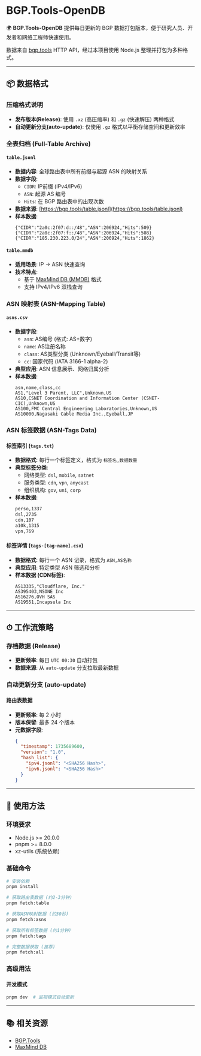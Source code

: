 # BGP.Tools-OpenDB

🌍 **BGP.Tools-OpenDB** 提供每日更新的 BGP 数据打包版本，便于研究人员、开发者和网络工程师快速使用。

数据来自 [bgp.tools](https://bgp.tools) HTTP API，经过本项目使用 Node.js 整理并打包为多种格式。

---

## 📦 数据格式

### 压缩格式说明

- **发布版本(Release)**: 使用 `.xz` (高压缩率) 和 `.gz` (快速解压) 两种格式
- **自动更新分支(auto-update)**: 仅使用 `.gz` 格式以平衡存储空间和更新效率

### 全表归档 (Full-Table Archive)

#### `table.jsonl`

- **数据内容**: 全球路由表中所有前缀与起源 ASN 的映射关系
- **数据字段**:
  - `CIDR`: IP前缀 (IPv4/IPv6)
  - `ASN`: 起源 AS 编号
  - `Hits`: 在 BGP 路由表中的出现次数
- **数据来源**: [https://bgp.tools/table.jsonl](https://bgp.tools/table.jsonl)
- **样本数据**:
  ```jsonl
  {"CIDR":"2a0c:2f07:d::/48","ASN":206924,"Hits":509}
  {"CIDR":"2a0c:2f07:f::/48","ASN":206924,"Hits":508}
  {"CIDR":"185.230.223.0/24","ASN":206924,"Hits":1862}
  ```

#### `table.mmdb`

- **适用场景**: IP → ASN 快速查询
- **技术特点**:
  - 基于 [MaxMind DB (MMDB)](https://maxmind.github.io/MaxMind-DB/) 格式
  - 支持 IPv4/IPv6 双栈查询

### ASN 映射表 (ASN-Mapping Table)

#### `asns.csv`

- **数据字段**:
  - `asn`: AS编号 (格式: AS+数字)
  - `name`: AS注册名称
  - `class`: AS类型分类 (Unknown/Eyeball/Transit等)
  - `cc`: 国家代码 (IATA 3166-1 alpha-2)
- **典型应用**: ASN 信息展示、网络归属分析
- **样本数据**:
  ```csv
  asn,name,class,cc
  AS1,"Level 3 Parent, LLC",Unknown,US
  AS10,CSNET Coordination and Information Center (CSNET-CIC),Unknown,US
  AS100,FMC Central Engineering Laboratories,Unknown,US
  AS10000,Nagasaki Cable Media Inc.,Eyeball,JP
  ```

### ASN 标签数据 (ASN-Tags Data)

#### 标签索引 (`tags.txt`)

- **数据格式**: 每行一个标签定义，格式为 `标签名,数据数量`
- **典型标签分类**:
  - 网络类型: `dsl`, `mobile`, `satnet`
  - 服务类型: `cdn`, `vpn`, `anycast`
  - 组织机构: `gov`, `uni`, `corp`
- **样本数据**:
  ```txt
  perso,1337
  dsl,2735
  cdn,107
  a10k,1315
  vpn,769
  ```

#### 标签详情 (`tags-[tag-name].csv`)

- **数据格式**: 每行一个 ASN 记录，格式为 `ASN,AS名称`
- **典型应用**: 特定类型 ASN 筛选和分析
- **样本数据 (CDN标签)**:
  ```csv
  AS13335,"Cloudflare, Inc."
  AS395403,NSONE Inc
  AS16276,OVH SAS
  AS19551,Incapsula Inc
  ```

---

## ⏱ 工作流策略

### 存档数据 (Release)

- **更新频率**: 每日 `UTC 00:30` 自动打包
- **数据来源**: 从 `auto-update` 分支拉取最新数据

### 自动更新分支 (auto-update)

#### 路由表数据

- **更新频率**: 每 2 小时
- **版本保留**: 最多 24 个版本
- **元数据字段**:
  ```json
  {
    "timestamp": 1735689600,
    "version": "1.0",
    "hash_list": {
      "ipv4.jsonl": "<SHA256 Hash>",
      "ipv6.jsonl": "<SHA256 Hash>"
    }
  }
  ```

---

## 🚀 使用方法

### 环境要求

- Node.js >= 20.0.0
- pnpm >= 8.0.0
- xz-utils (系统依赖)

### 基础命令

```bash
# 安装依赖
pnpm install

# 获取路由表数据 (约2-3分钟)
pnpm fetch:table

# 获取ASN映射数据 (约30秒)
pnpm fetch:asns

# 获取所有标签数据 (约1分钟)
pnpm fetch:tags

# 完整数据获取 (推荐)
pnpm fetch:all
```

### 高级用法


#### 开发模式

```bash
pnpm dev  # 监视模式自动更新
```

---

## 📚 相关资源

- [BGP.Tools](https://bgp.tools)
- [MaxMind DB](https://maxmind.github.io/MaxMind-DB/)
